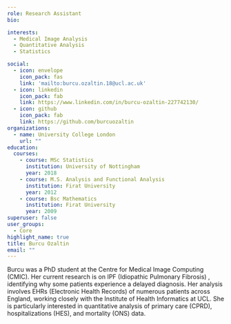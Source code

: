 ```yaml
---
role: Research Assistant
bio:

interests:
  - Medical Image Analysis
  - Quantitative Analysis
  - Statistics

social:
  - icon: envelope
    icon_pack: fas
    link: 'mailto:burcu.ozaltin.18@ucl.ac.uk'
  - icon: linkedin
    icon_pack: fab
    link: https://www.linkedin.com/in/burcu-ozaltin-227742130/
  - icon: github
    icon_pack: fab
    link: https://github.com/burcuozaltin
organizations:
  - name: University College London
    url: ""
education:
  courses:
    - course: MSc Statistics
      institution: University of Nottingham
      year: 2018
    - course: M.S. Analysis and Functional Analysis
      institution: Firat University
      year: 2012
    - course: Bsc Mathematics
      institution: Firat University
      year: 2009
superuser: false
user_groups:
  - Core
highlight_name: true
title: Burcu Ozaltin
email: ""
---
```


Burcu was a PhD student at the Centre for Medical Image Computing (CMIC). Her current research is on IPF (Idiopathic Pulmonary Fibrosis) , identifying why some patients experience a delayed diagnosis. Her analysis involves EHRs (Electronic Health Records) of numerous patients across England, working closely with the Institute of Health Informatics at UCL. She is particularly interested in quantitative analysis of primary care (CPRD), hospitalizations (HES), and mortality (ONS) data.

